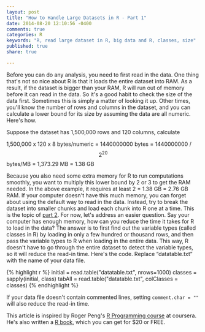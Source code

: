 ```yaml
---
layout: post
title: "How to Handle Large Datasets in R - Part 1"
date: 2014-08-20 12:10:56 -0400
comments: true
categories: R
keywords: "R, read large dataset in R, big data and R, classes, size"
published: true
share: true

---
```

Before you can do any analysis, you need to first read in the data. One thing that's not so nice about R is that it loads the entire dataset into RAM. As a result, if the dataset is bigger than your RAM, R will run out of memory before it can read in the data. So it's a good habit to check the size of the data first. Sometimes this is simply a matter of looking it up. Other times, you'll know the number of rows and columns in the dataset, and you can calculate a lower bound for its size by assuming the data are all numeric. Here's how.

Suppose the dataset has 1,500,000 rows and 120 columns, calculate
>
1,500,000 x 120 x 8 bytes/numeric
= 1440000000 bytes = 1440000000 / $$2^{20}$$ bytes/MB
= 1,373.29 MB = 1.38 GB


Because you also need some extra memory for R to run computations smoothly, you want to multiply this lower bound by 2 or 3 to get the RAM needed. In the above example, it requires at least 2 * 1.38 GB = 2.76 GB RAM. If your computer doesn't have this much memory, you can forget about using the default way to read in the data. Instead, try to break the dataset into smaller chunks and load each chunk into R one at a time. This is the topic of [part 2](http://gmlang.com/r/handle-large-dataset-in-r-part-2/). For now, let's address an easier question. Say your computer has enough memory, how can you reduce the time it takes for R to load in the data? The answer is to first find out the variable types (called classes in R) by loading in only a few hundred or thousand rows, and then pass the variable types to R when loading in the entire data. This way, R doesn't have to go through the entire dataset to detect the variable types, so it will reduce the read-in time. Here's the code. Replace “datatable.txt” with the name of your data file.

{% highlight r %}
initial = read.table("datatable.txt", nrows=1000)
classes = sapply(initial, class)
tabAll = read.table("datatable.txt", colClasses = classes)
{% endhighlight %}

If your data file doesn't contain commented lines, setting 
`comment.char = ""` will also reduce the read-in time. 

This article is inspired by Roger Peng's [R Programming course](https://www.coursera.org/learn/r-programming) at coursera. He's also written a [R book](https://leanpub.com/rprogramming), which you can get for $20 or FREE.
